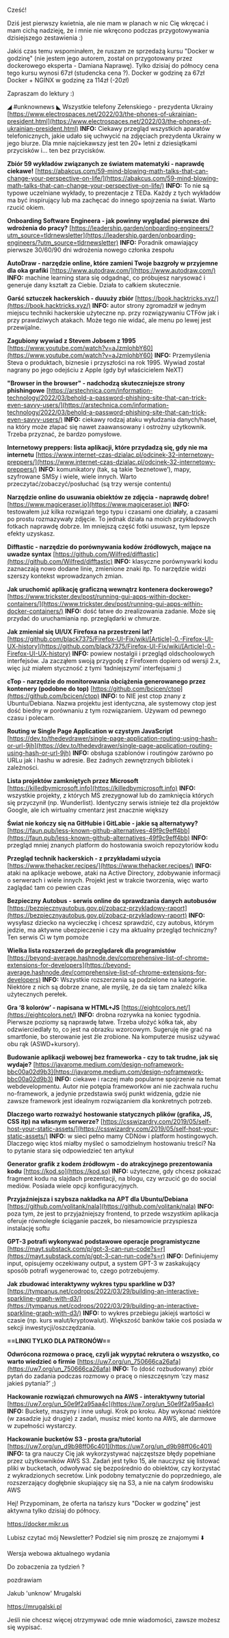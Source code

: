Cześć!

Dziś jest pierwszy kwietnia, ale nie mam w planach w nic Cię wkręcać i mam cichą nadzieję, że i mnie nie wkręcono podczas przygotowywania dzisiejszego zestawienia :)

Jakiś czas temu wspominałem, że ruszam ze sprzedażą kursu "Docker w godzinę" (nie jestem jego autorem, został on przygotowany przez dockerowego eksperta - Damiana Naprawę). Tylko dzisiaj do północy cena tego kursu wynosi 67zł (studencka cena ?).
Docker w godzinę za 67zł
Docker + NGINX w godzinę za 114zł (-20zł)
 

Zapraszam do lektury :)

 

◢ #unknownews ◣
Wszystkie telefony Zełenskiego - prezydenta Ukrainy
[https://www.electrospaces.net/2022/03/the-phones-of-ukrainian-president.html](https://www.electrospaces.net/2022/03/the-phones-of-ukrainian-president.html)
**INFO:** Ciekawy przegląd wszystkich aparatów telefonicznych, jakie udało się uchwycić na zdjęciach prezydenta Ukrainy w jego biurze. Dla mnie najciekawszy jest ten 20+ letni z dziesiątkami przycisków i... ten bez przycisków.

**Zbiór 59 wykładów związanych ze światem matematyki - naprawdę ciekawe!**
[https://abakcus.com/59-mind-blowing-math-talks-that-can-change-your-perspective-on-life/](https://abakcus.com/59-mind-blowing-math-talks-that-can-change-your-perspective-on-life/)
**INFO:** To nie są typowe uczelniane wykłady, to prezentacje z TEDa. Każdy z tych wykładów ma być inspirujący lub ma zachęcać do innego spojrzenia na świat. Warto rzucić okiem.

**Onboarding Software Engineera - jak powinny wyglądać pierwsze dni wdrożenia do pracy?**
[https://leadership.garden/onboarding-engineers/?utm_source=tldrnewsletter](https://leadership.garden/onboarding-engineers/?utm_source=tldrnewsletter)
**INFO:** Poradnik omawiający pierwsze 30/60/90 dni wdrożenia nowego członka zespołu

**AutoDraw - narzędzie online, które zamieni Twoje bazgroły w przyjemne dla oka grafiki**
[https://www.autodraw.com/](https://www.autodraw.com/)
**INFO:** machine learning stara się odgadnąć, co próbujesz narysować i generuje dany kształt za Ciebie. Działa to całkiem skutecznie.

**Garść sztuczek hackerskich - duuuży zbiór**
[https://book.hacktricks.xyz/](https://book.hacktricks.xyz/)
**INFO:** autor strony zgromadził w jednym miejscu techniki hackerskie użyteczne np. przy rozwiązywaniu CTFów jak i przy prawdziwych atakach. Może tego nie widać, ale menu po lewej jest przewijalne.

**Zagubiony wywiad z Stevem Jobsem z 1995**
[https://www.youtube.com/watch?v=aJzmlohbY60](https://www.youtube.com/watch?v=aJzmlohbY60)
**INFO:** Przemyślenia Steva o produktach, biznesie i przyszłości na rok 1995. Wywiad został nagrany po jego odejściu z Apple (gdy był właścicielem NeXT)

**"Browser in the browser" - nadchodzą skuteczniejsze strony phishingowe**
[https://arstechnica.com/information-technology/2022/03/behold-a-password-phishing-site-that-can-trick-even-savvy-users/](https://arstechnica.com/information-technology/2022/03/behold-a-password-phishing-site-that-can-trick-even-savvy-users/)
**INFO:** ciekawy rodzaj ataku wyłudzania danych/haseł, na który może złapać się nawet zaawansowany i ostrożny użytkownik. Trzeba przyznać, że bardzo pomysłowe.

**Internetowy preppers: lista aplikacji, które przydadzą się, gdy nie ma internetu**
[https://www.internet-czas-dzialac.pl/odcinek-32-internetowy-preppers/](https://www.internet-czas-dzialac.pl/odcinek-32-internetowy-preppers/)
**INFO:** komunikatory (tak, są takie &lsquo;beznetowe&rsquo;), mapy, szyfrowane SMSy i wiele, wiele innych. Warto przeczytać/zobaczyć/posłuchać (są trzy wersje contentu)

**Narzędzie online do usuwania obiektów ze zdjęcia - naprawdę dobre!**
[https://www.magiceraser.io](https://www.magiceraser.io)
**INFO:** testowałem już kilka rozwiązań tego typu i czasami one działały, a czasami po prostu rozmazywały zdjęcie. To jednak działa na moich przykładowych fotkach naprawdę dobrze. Im mniejszą część fotki usuwasz, tym lepsze efekty uzyskasz.

**Difftastic - narzędzie do porównywania kodów źródłowych, mające na uwadze syntax**
[https://github.com/Wilfred/difftastic](https://github.com/Wilfred/difftastic)
**INFO:** klasyczne porównywarki kodu zaznaczają nowo dodane linie, zmienione znaki itp. To narzędzie widzi szerszy kontekst wprowadzanych zmian.

**Jak uruchomić aplikację graficzną wewnątrz kontenera dockerowego?**
[https://www.trickster.dev/post/running-gui-apps-within-docker-containers/](https://www.trickster.dev/post/running-gui-apps-within-docker-containers/)
**INFO:** dość łatwe do zrealizowania zadanie. Może się przydać do uruchamiania np. przeglądarki w chmurze.

**Jak zmieniał się UI/UX Firefoxa na przestrzeni lat?**
[https://github.com/black7375/Firefox-UI-Fix/wiki/[Article]-0.-Firefox-UI-UX-history](https://github.com/black7375/Firefox-UI-Fix/wiki/[Article]-0.-Firefox-UI-UX-history)
**INFO:** powiew nostalgii i przegląd oldschoolowych interfejsów. Ja zacząłem swoją przygodę z Firefoxem dopiero od wersji 2.x, więc już miałem styczność z tymi &lsquo;ładniejszymi&rsquo; interfejsami ;)

**cTop - narzędzie do monitorowania obciążenia generowanego przez kontenery (podobne do top)**
[https://github.com/bcicen/ctop](https://github.com/bcicen/ctop)
**INFO:** to NIE jest ctop znany z Ubuntu/Debiana. Nazwa projektu jest identyczna, ale systemowy ctop jest dość biedny w porównaniu z tym rozwiązaniem. Używam od pewnego czasu i polecam.

**Routing w Single Page Application w czystym JavaScript**
[https://dev.to/thedevdrawer/single-page-application-routing-using-hash-or-url-9jh](https://dev.to/thedevdrawer/single-page-application-routing-using-hash-or-url-9jh)
**INFO:** obsługa szablonów i routingów zarówno po URLu jak i hashu w adresie. Bez żadnych zewnętrznych bibliotek i zależności.

**Lista projektów zamkniętych przez Microsoft**
[https://killedbymicrosoft.info](https://killedbymicrosoft.info)
**INFO:** wszystkie projekty, z których MS zrezygnował lub do zamknięcia których się przyczynił (np. Wunderlist). Identyczny serwis istnieje też dla projektów Google, ale  ich wirtualny cmentarz jest znacznie większy

**Świat nie kończy się na GitHubie i GitLabie - jakie są alternatywy?**
[https://faun.pub/less-known-github-alternatives-49f9c9eff4bb](https://faun.pub/less-known-github-alternatives-49f9c9eff4bb)
**INFO:** przegląd mniej znanych platform do hostowania swoich repozytoriów kodu

**Przegląd technik hackerskich - z przykładami użycia**
[https://www.thehacker.recipes/](https://www.thehacker.recipes/)
**INFO:** ataki na aplikacje webowe, ataki na Active Directory, zdobywanie informacji o serwerach i wiele innych. Projekt jest w trakcie tworzenia, więc warto zaglądać tam co pewien czas

**Bezpieczny Autobus - serwis online do sprawdzania danych autobusów**
[https://bezpiecznyautobus.gov.pl/zobacz-przykladowy-raport](https://bezpiecznyautobus.gov.pl/zobacz-przykladowy-raport)
**INFO:** wysyłasz dziecko na wycieczkę i chcesz sprawdzić, czy autobus, którym jedzie, ma aktywne ubezpieczenie i czy ma aktualny przegląd techniczny? Ten serwis Ci w tym pomoże

**Wielka lista rozszerzeń do przeglądarek dla programistów**
[https://beyond-average.hashnode.dev/comprehensive-list-of-chrome-extensions-for-developers](https://beyond-average.hashnode.dev/comprehensive-list-of-chrome-extensions-for-developers)
**INFO:** Wszystkie rozszerzenia są podzielone na kategorie. Niektóre z nich są dobrze znane, ale myślę, że da się tam znaleźć kilka użytecznych perełek.

**Gra &lsquo;8 kolorów&rsquo; - napisana w HTML+JS**
[https://eightcolors.net/](https://eightcolors.net/)
**INFO:** drobna rozrywka na koniec tygodnia. Pierwsze poziomy są naprawdę łatwe. Trzeba ułożyć kółka tak, aby odzwierciedlały to, co jest na obrazku wzorcowym. Sugeruję nie grać na smartfonie, bo sterowanie jest źle zrobione. Na komputerze musisz używać obu rąk (ASWD+kursory).

**Budowanie aplikacji webowej bez frameworka - czy to tak trudne, jak się wydaje?**
[https://javarome.medium.com/design-noframework-bbc00a02d9b3](https://javarome.medium.com/design-noframework-bbc00a02d9b3)
**INFO:** ciekawe i raczej mało popularne spojrzenie na temat webdevelopmentu. Autor nie potępia frameworków ani nie zachwala ruchu no-framework, a jedynie przedstawia swój punkt widzenia, gdzie nie zawsze framework jest idealnym rozwiązaniem dla konkretnych potrzeb.

**Dlaczego warto rozważyć hostowanie statycznych plików (grafika, JS, CSS itp) na własnym serwerze?**
[https://csswizardry.com/2019/05/self-host-your-static-assets/](https://csswizardry.com/2019/05/self-host-your-static-assets/)
**INFO:** w sieci pełno mamy CDNów i platform hostingowych. Dlaczego więc ktoś miałby myśleć o samodzielnym hostowaniu treści? Na to pytanie stara się odpowiedzieć ten artykuł

**Generator grafik z kodem źródłowym - do atrakcyjnego prezentowania kodu**
[https://kod.so](https://kod.so)
**INFO:** użyteczne, gdy chcesz pokazać fragment kodu na slajdach prezentacji, na blogu, czy wrzucić go do social mediów. Posiada wiele opcji konfiguracyjnych.

**Przyjaźniejsza i szybsza nakładka na APT dla Ubuntu/Debiana**
[https://github.com/volitank/nala](https://github.com/volitank/nala)
**INFO:** poza tym, że jest to przyjaźniejszy frontend, to przede wszystkim aplikacja oferuje równoległe ściąganie paczek, bo niesamowicie przyspiesza instalację softu

**GPT-3 potrafi wykonywać podstawowe operacje programistyczne**
[https://mayt.substack.com/p/gpt-3-can-run-code?s=r](https://mayt.substack.com/p/gpt-3-can-run-code?s=r)
**INFO:** Definiujemy input, opisujemy oczekiwany output, a system GPT-3 w zaskakujący sposób potrafi wygenerować to, czego potrzebujemy.

**Jak zbudować interaktywny wykres typu sparkline w D3?**
[https://tympanus.net/codrops/2022/03/29/building-an-interactive-sparkline-graph-with-d3/](https://tympanus.net/codrops/2022/03/29/building-an-interactive-sparkline-graph-with-d3/)
**INFO:** to wykres przebiegu jakiejś wartości w czasie (np. kurs walut/kryptowalut). Większość banków takie coś posiada w sekcji inwestycji/oszczędzania.

**==LINKI TYLKO DLA PATRONÓW==**

**Odwrócona rozmowa o pracę, czyli jak wypytać rekrutera o wszystko, co warto wiedzieć o firmie**
[https://uw7.org/un_750666ca26afa](https://uw7.org/un_750666ca26afa)
**INFO:** To (dość rozbudowany) zbiór pytań do zadania podczas rozmowy o pracę o nieszczęsnym &lsquo;czy masz jakieś pytania?&rsquo; ;)

**Hackowanie rozwiązań chmurowych na AWS - interaktywny tutorial**
[https://uw7.org/un_50e9f2a95aa4c](https://uw7.org/un_50e9f2a95aa4c)
**INFO:** Buckety, maszyny i inne usługi. Krok po kroku. Aby wykonać niektóre (w zasadzie już drugie) z zadań, musisz mieć konto na AWS, ale darmowe w zupełności wystarczy.

**Hackowanie bucketów S3 - prosta gra/tutorial**
[https://uw7.org/un_d9b98ff06c401](https://uw7.org/un_d9b98ff06c401)
**INFO:** ta gra nauczy Cię jak wykorzystywać najczęstsze błędy popełniane przez użytkowników AWS S3. Zadań jest tylko 15, ale nauczysz się listować pliki w bucketach, odwoływać się bezpośrednio do obiektów, czy korzystać z wykradzionych secretów. Link podobny tematycznie do poprzedniego, ale rozszerzający dogłębnie skupiający się na S3, a nie na całym środowisku AWS

 
Hej! Przypominam, że oferta na tańszy kurs "Docker w godzinę"
jest aktywna tylko dzisiaj do północy.

https://docker.mikr.us
 

Lubisz czytać mój Newsletter? Podziel się nim proszę ze znajomymi ⬇️ 

  

Wersja webowa aktualnego wydania

 

Do zobaczenia za tydzień  ?

 
pozdrawiam

Jakub 'unknow' Mrugalski

https://mrugalski.pl

 
Jeśli nie chcesz więcej otrzymywać ode mnie wiadomości, zawsze możesz się wypisać.